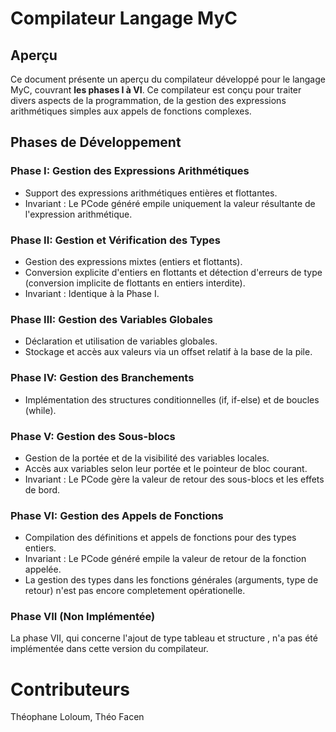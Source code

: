 # Compilateur Langage MyC

## Aperçu

Ce document présente un aperçu du compilateur développé pour le langage MyC, couvrant **les phases I à VI**. Ce compilateur est conçu pour traiter divers aspects de la programmation, de la gestion des expressions arithmétiques simples aux appels de fonctions complexes.

## Phases de Développement

### Phase I: Gestion des Expressions Arithmétiques

- Support des expressions arithmétiques entières et flottantes.
- Invariant : Le PCode généré empile uniquement la valeur résultante de l'expression arithmétique.

### Phase II: Gestion et Vérification des Types

- Gestion des expressions mixtes (entiers et flottants).
- Conversion explicite d'entiers en flottants et détection d'erreurs de type (conversion implicite de flottants en entiers interdite).
- Invariant : Identique à la Phase I.

### Phase III: Gestion des Variables Globales

- Déclaration et utilisation de variables globales.
- Stockage et accès aux valeurs via un offset relatif à la base de la pile.

### Phase IV: Gestion des Branchements

- Implémentation des structures conditionnelles (if, if-else) et de boucles (while).

### Phase V: Gestion des Sous-blocs

- Gestion de la portée et de la visibilité des variables locales.
- Accès aux variables selon leur portée et le pointeur de bloc courant.
- Invariant : Le PCode gère la valeur de retour des sous-blocs et les effets de bord.

### Phase VI: Gestion des Appels de Fonctions

- Compilation des définitions et appels de fonctions pour des types entiers.
- Invariant : Le PCode généré empile la valeur de retour de la fonction appelée.
- La gestion des types dans les fonctions générales (arguments, type de retour) n'est pas encore completement opérationelle.

### Phase VII (Non Implémentée)

La phase VII, qui concerne l'ajout de type tableau et structure , n'a pas été implémentée dans cette version du compilateur.

# Contributeurs

Théophane Loloum, Théo Facen
